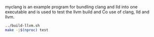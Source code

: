 myclang is an example program for bundling clang and lld into one executable
and is used to test the llvm build and Co use of clang, lld and llvm.

```sh
../build-llvm.sh
make -j$(nproc) test
```
